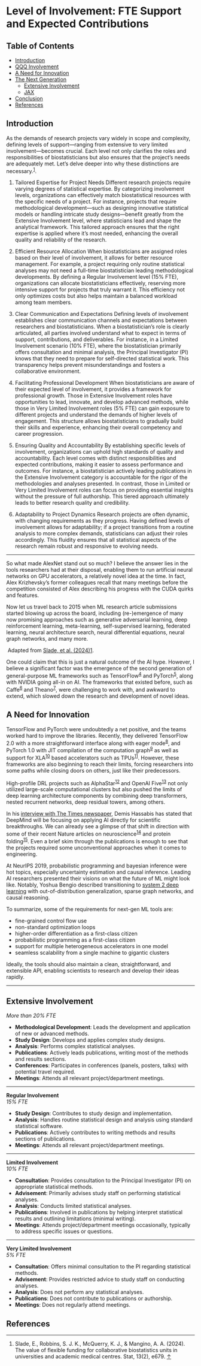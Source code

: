 # Level of Involvement: FTE Support and Expected Contributions

<p><h2>Table of Contents</h2>
<nav id="TableOfContents">
<ul>
<li><a href="#introduction">Introduction</a></li>
<li><a href="#qqq-involvement">QQQ Involvement</a></li>
<li><a href="#a-need-for-innovation">A Need for Innovation</a></li>
<li><a href="#the-next-generation">The Next Generation</a>
<ul>
<li><a href="#extensive-involvement">Extensive Involvement</a></li>
<li><a href="#jax">JAX</a></li>
</ul></li>
<li><a href="#conclusion">Conclusion</a></li>
<li><a href="#references">References</a></li>
</ul>
</nav>

<h2 id="introduction">Introduction</h2>

<p>As the demands of research projects vary widely in scope and complexity, defining levels of support—ranging from extensive to very limited involvement—becomes crucial. Each level not only clarifies the roles and responsibilities of biostatisticians but also ensures that the project&rsquo;s needs are adequately met. Let’s delve deeper into why these distinctions are necessary.<sup class="footnote-ref" id="fnref:mlcoursera"><a href="#fn:mlcoursera">1</a></sup>.</p>

1. Tailored Expertise for Project Needs
Different research projects require varying degrees of statistical expertise. By categorizing involvement levels, organizations can effectively match biostatistical resources with the specific needs of a project. For instance, projects that require methodological development—such as designing innovative statistical models or handling intricate study designs—benefit greatly from the Extensive Involvement level, where statisticians lead and shape the analytical framework. This tailored approach ensures that the right expertise is applied where it’s most needed, enhancing the overall quality and reliability of the research.

2. Efficient Resource Allocation
When biostatisticians are assigned roles based on their level of involvement, it allows for better resource management. For example, a project requiring only routine statistical analyses may not need a full-time biostatistician leading methodological developments. By defining a Regular Involvement level (15% FTE), organizations can allocate biostatisticians effectively, reserving more intensive support for projects that truly warrant it. This efficiency not only optimizes costs but also helps maintain a balanced workload among team members.

3. Clear Communication and Expectations
Defining levels of involvement establishes clear communication channels and expectations between researchers and biostatisticians. When a biostatistician’s role is clearly articulated, all parties involved understand what to expect in terms of support, contributions, and deliverables. For instance, in a Limited Involvement scenario (10% FTE), where the biostatistician primarily offers consultation and minimal analysis, the Principal Investigator (PI) knows that they need to prepare for self-directed statistical work. This transparency helps prevent misunderstandings and fosters a collaborative environment.

4. Facilitating Professional Development
When biostatisticians are aware of their expected level of involvement, it provides a framework for professional growth. Those in Extensive Involvement roles have opportunities to lead, innovate, and develop advanced methods, while those in Very Limited Involvement roles (5% FTE) can gain exposure to different projects and understand the demands of higher levels of engagement. This structure allows biostatisticians to gradually build their skills and experience, enhancing their overall competency and career progression.

5. Ensuring Quality and Accountability
By establishing specific levels of involvement, organizations can uphold high standards of quality and accountability. Each level comes with distinct responsibilities and expected contributions, making it easier to assess performance and outcomes. For instance, a biostatistician actively leading publications in the Extensive Involvement category is accountable for the rigor of the methodologies and analyses presented. In contrast, those in Limited or Very Limited Involvement roles can focus on providing essential insights without the pressure of full authorship. This tiered approach ultimately leads to better research quality and credibility.

6. Adaptability to Project Dynamics
Research projects are often dynamic, with changing requirements as they progress. Having defined levels of involvement allows for adaptability; if a project transitions from a routine analysis to more complex demands, statisticians can adjust their roles accordingly. This fluidity ensures that all statistical aspects of the research remain robust and responsive to evolving needs.

---

<p>So what made AlexNet stand out so much? I believe the answer lies in the tools researchers had at their disposal, enabling them to run artificial neural networks on GPU accelerators,
a relatively novel idea at the time.
In fact, Alex Krizhevsky&rsquo;s former colleagues recall that many meetings before the competition consisted of Alex describing his progress with the CUDA quirks and features.</p>

<p>Now let us travel back to 2015 when ML research article submissions started blowing up across the board,
including (re-)emergence of many now promising approaches such as generative adversarial learning, deep reinforcement learning,
meta-learning, self-supervised learning, federated learning, neural architecture search, neural differential equations, neural graph networks, and many more.</p>

<p><img src="/assets/img/bar-support.png" alt="" />
<span class="source">Adapted from <a href="https://onlinelibrary.wiley.com/doi/epdf/10.1002/sta4.679" target="_blank">Slade, et al. (2024)<sup class="footnote-ref" id="fnref:flextime"><a href="#fn:flextime">1</a></sup></a>.</span></p>


<p>One could claim that this is just a natural outcome of the AI hype. However, I believe a significant factor was the emergence of the second generation of general-purpose
ML frameworks such as TensorFlow<sup class="footnote-ref" id="fnref:tf"><a href="#fn:tf">4</a></sup> and PyTorch<sup class="footnote-ref" id="fnref:pt"><a href="#fn:pt">5</a></sup>, along with NVIDIA going all-in on AI. The frameworks that existed before, such as Caffe<sup class="footnote-ref" id="fnref:caffe"><a href="#fn:caffe">6</a></sup> and Theano<sup class="footnote-ref" id="fnref:theano"><a href="#fn:theano">7</a></sup>,
were challenging to work with, and awkward to extend, which slowed down the research and development of novel ideas.</p>

<h2 id="a-need-for-innovation">A Need for Innovation</h2>

<p>TensorFlow and PyTorch were undoubtedly a net positive, and the teams worked hard to improve the libraries.
Recently, they delivered TensorFlow 2.0 with a more straightforward interface along with eager mode<sup class="footnote-ref" id="fnref:tfe"><a href="#fn:tfe">8</a></sup>,
and PyTorch 1.0 with JIT compilation of the computation graph<sup class="footnote-ref" id="fnref:ts"><a href="#fn:ts">9</a></sup> as well as support for XLA<sup class="footnote-ref" id="fnref:xla"><a href="#fn:xla">10</a></sup> based accelerators such as TPUs<sup class="footnote-ref" id="fnref:tpu"><a href="#fn:tpu">11</a></sup>.
However, these frameworks are also beginning to reach their limits, forcing researchers into some paths while closing doors on others, just like their predecessors.</p>

<p>High-profile DRL projects such as AlphaStar<sup class="footnote-ref" id="fnref:alphastar"><a href="#fn:alphastar">12</a></sup> and OpenAI Five<sup class="footnote-ref" id="fnref:dota"><a href="#fn:dota">13</a></sup> not only utilized large-scale computational clusters
but also pushed the limits of deep learning architecture components by combining deep transformers, nested recurrent networks, deep residual towers, among others.</p>

<p>In his <a href="https://www.thetimes.co.uk/article/demis-hassabis-interview-the-brains-behind-deepmind-on-the-future-of-artificial-intelligence-mzk0zhsp8" target="_blank">interview with The Times newspaper</a>,
Demis Hassabis has stated that DeepMind will be focusing on applying AI directly for scientific breakthroughs.
We can already see a glimpse of that shift in direction with some of their recent Nature articles on neuroscience<sup class="footnote-ref" id="fnref:dopamine"><a href="#fn:dopamine">14</a></sup> and protein folding<sup class="footnote-ref" id="fnref:alphafold"><a href="#fn:alphafold">15</a></sup>.
Even a brief skim through the publications is enough to see that the projects required some unconventional approaches when it comes to engineering.</p>

<p>At NeurIPS 2019, probabilistic programming and bayesian inference were hot topics, especially uncertainty estimation and causal inference.
Leading AI researchers presented their visions on what the future of ML might look like.
Notably, Yoshua Bengio described transitioning to <a href="https://slideslive.com/38921750/from-system-1-deep-learning-to-system-2-deep-learning" target="_blank">system 2 deep learning</a>
with out-of-distribution generalization, sparse graph networks, and causal reasoning.</p>

<p>To summarize, some of the requirements for next-gen ML tools are:</p>

<ul>
<li>fine-grained control flow use</li>
<li>non-standard optimization loops</li>
<li>higher-order differentiation as a first-class citizen</li>
<li>probabilistic programming as a first-class citizen</li>
<li>support for multiple heterogeneous accelerators in one model</li>
<li>seamless scalability from a single machine to gigantic clusters</li>
</ul>

<p>Ideally, the tools should also maintain a clean, straightforward, and extensible API, enabling scientists to research and develop their ideas rapidly.</p>


---

<h2 id="extensive-involvement">Extensive Involvement</h2>    

*More than 20% FTE*

- **Methodological Development**: Leads the development and application of new or advanced methods.
- **Study Design**: Develops and applies complex study designs.
- **Analysis**: Performs complex statistical analyses.
- **Publications**: Actively leads publications, writing most of the methods and results sections.
- **Conferences**: Participates in conferences (panels, posters, talks) with potential travel required.
- **Meetings**: Attends all relevant project/department meetings.

---

**Regular Involvement**  
*15% FTE*

- **Study Design**: Contributes to study design and implementation.
- **Analysis**: Handles routine statistical design and analysis using standard statistical software.
- **Publications**: Actively contributes to writing methods and results sections of publications.
- **Meetings**: Attends all relevant project/department meetings.

---

**Limited Involvement**  
*10% FTE*

- **Consultation**: Provides consultation to the Principal Investigator (PI) on appropriate statistical methods.
- **Advisement**: Primarily advises study staff on performing statistical analyses.
- **Analysis**: Conducts limited statistical analyses.
- **Publications**: Involved in publications by helping interpret statistical results and outlining limitations (minimal writing).
- **Meetings**: Attends project/department meetings occasionally, typically to address specific issues or questions.

---

**Very Limited Involvement**  
*5% FTE*

- **Consultation**: Offers minimal consultation to the PI regarding statistical methods.
- **Advisement**: Provides restricted advice to study staff on conducting analyses.
- **Analysis**: Does not perform any statistical analyses.
- **Publications**: Does not contribute to publications or authorship.
- **Meetings**: Does not regularly attend meetings.


<h2 id="references">References</h2>
<div class="footnotes">

<hr />

<ol>
<li id="fn:flextime">Slade, E., Robbins, S. J. K., McQuerry, K. J., & Mangino, A. A. (2024). The value of flexible funding for collaborative biostatistics units in universities and academic medical centres. Stat, 13(2), e679. <a class="footnote-return" href="#fnref:flextime">↑</a></li>
